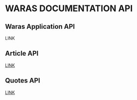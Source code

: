 # WARAS DOCUMENTATION API

## Waras Application API
LINK

## Article API
[LINK](https://newsapi.org/docs/endpoints/everything)

## Quotes API
[LINK](https://rapidapi.com/karanp41-eRiF1pYLK1P/api/world-of-quotes/)
